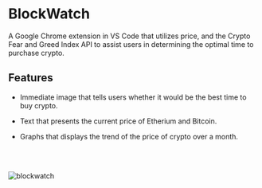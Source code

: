 # BlockWatch
A Google Chrome extension in VS Code that utilizes price, and the Crypto Fear and Greed Index API to assist users in determining the optimal time to purchase crypto.

## Features 
- Immediate image that tells users whether it would be the best time to buy crypto.
- Text that presents the current price of Etherium and Bitcoin.
- Graphs that displays the trend of the price of crypto over a month.

  <br></br>

![blockwatch](https://user-images.githubusercontent.com/102439915/236700588-e04ac35f-3de0-49aa-bf41-1a6b1458a82a.gif)

